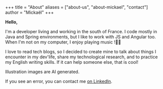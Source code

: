 +++
title = "About"
aliases = ["about-us", "about-mickael", "contact"]
author = "Mickaël"
+++


 **Hello,**

I'm a developer living and working in the south of France. I code mostly in Java and Spring environments, but I like to work with JS and Angular too. When I'm not on my computer, I enjoy playing music !🥁🎸

I love to read tech blogs, so I decided to create mine to talk about things I encounter in my dev'life, share my technological research, and to practice my English writing skills. If it can help someone else, that is cool!

Illustration images are AI generated.

If you see an error, you can contact me [on LinkedIn](https://www.linkedin.com/in/beguin-mickael/?locale=en_US).
